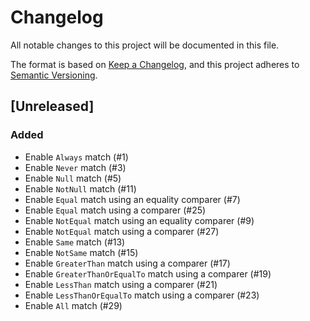 # Changelog
All notable changes to this project will be documented in this file.

The format is based on [Keep a Changelog](https://keepachangelog.com/en/1.0.0/),
and this project adheres to [Semantic Versioning](https://semver.org/spec/v2.0.0.html).

## [Unreleased]
### Added
- Enable `Always` match (#1)
- Enable `Never` match (#3)
- Enable `Null` match (#5)
- Enable `NotNull` match (#11)
- Enable `Equal` match using an equality comparer (#7)
- Enable `Equal` match using a comparer (#25)
- Enable `NotEqual` match using an equality comparer (#9)
- Enable `NotEqual` match using a comparer (#27)
- Enable `Same` match (#13)
- Enable `NotSame` match (#15)
- Enable `GreaterThan` match using a comparer (#17)
- Enable `GreaterThanOrEqualTo` match using a comparer (#19)
- Enable `LessThan` match using a comparer (#21)
- Enable `LessThanOrEqualTo` match using a comparer (#23)
- Enable `All` match (#29)
